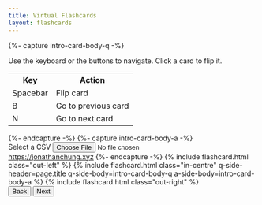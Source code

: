 ```yaml
---
title: Virtual Flashcards
layout: flashcards
---
```

<div id="carousel" class="carousel">
  {%- capture intro-card-body-q -%}
    <p>Use the keyboard or the buttons to navigate. Click a card to flip it.</p>
    <table class="intro-content"><tbody>
      <tr>
        <th>Key</th>
        <th>Action</th>
      </tr>
      <tr>
        <td>Spacebar</td>
        <td>Flip card</td>
      </tr>
      <tr>
        <td>B</td>
        <td>Go to previous card</td>
      </tr>
      <tr>
        <td>N</td>
        <td>Go to next card</td>
      </tr>
    </tbody></table>
  {%- endcapture -%}
  {%- capture intro-card-body-a -%}
    <div>
      <label for="select-csv">Select a CSV</label>
      <input type="file" id="select-csv" name="select-csv" class="file-selector" accept="text/csv,.csv">
    </div>
    <a href="/" target="_blank">https://jonathanchung.xyz</a>
  {%- endcapture -%}
  {% include flashcard.html class="out-left" %}
  {% include flashcard.html
    class="in-centre"
    q-side-header=page.title
    q-side-body=intro-card-body-q
    a-side-body=intro-card-body-a
  %}
  {% include flashcard.html class="out-right" %}
</div>
<div class="button-bar">
  <button id="button-back">Back</button>
  <button id="button-next">Next</button>
</div>